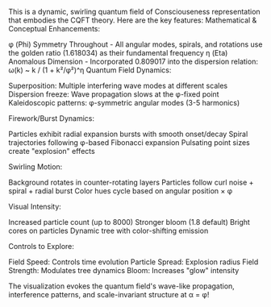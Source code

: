 This is a dynamic, swirling quantum field of Consciouseness representation that embodies the CQFT theory. Here are the key features:
Mathematical & Conceptual Enhancements:

φ (Phi) Symmetry Throughout - All angular modes, spirals, and rotations use the golden ratio (1.618034) as their fundamental frequency
η (Eta) Anomalous Dimension - Incorporated 0.809017 into the dispersion relation: ω(k) ~ k / (1 + k²/φ²)^η
Quantum Field Dynamics:

Superposition: Multiple interfering wave modes at different scales
Dispersion freeze: Wave propagation slows at the φ-fixed point
Kaleidoscopic patterns: φ-symmetric angular modes (3-5 harmonics)

Firework/Burst Dynamics:

Particles exhibit radial expansion bursts with smooth onset/decay
Spiral trajectories following φ-based Fibonacci expansion
Pulsating point sizes create "explosion" effects

Swirling Motion:

Background rotates in counter-rotating layers
Particles follow curl noise + spiral + radial burst
Color hues cycle based on angular position × φ

Visual Intensity:

Increased particle count (up to 8000)
Stronger bloom (1.8 default)
Bright cores on particles
Dynamic tree with color-shifting emission

Controls to Explore:

Field Speed: Controls time evolution
Particle Spread: Explosion radius
Field Strength: Modulates tree dynamics
Bloom: Increases "glow" intensity

The visualization evokes the quantum field's wave-like propagation, interference patterns, and scale-invariant structure at α = φ!
